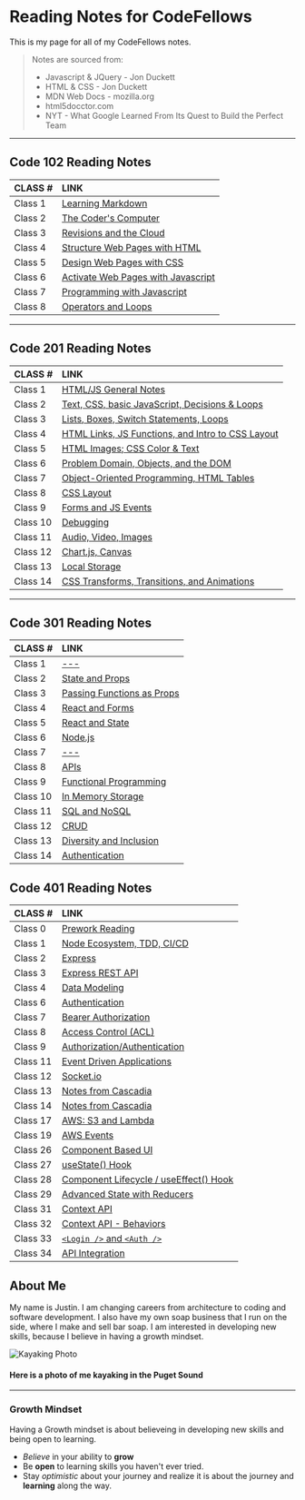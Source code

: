 # Reading Notes for CodeFellows

This is my page for all of my CodeFellows notes.
>Notes are sourced from:
>
>- Javascript & JQuery - Jon Duckett
>- HTML & CSS - Jon Duckett
>- MDN Web Docs - mozilla.org
>- html5docctor.com
>- NYT - What Google Learned From Its Quest to Build the Perfect Team

---

## Code 102 Reading Notes

|CLASS #|LINK|
|:---|:---|
|Class 1|[Learning Markdown](./102notes/learningmarkdownnotes.md)|
|Class 2|[The Coder's Computer](./102notes/thecoderscomputer.md)|
|Class 3|[Revisions and the Cloud](./102notes/github.md)|
|Class 4|[Structure Web Pages with HTML](./102notes/structurehtml.md)|
|Class 5|[Design Web Pages with CSS](./102notes/designcss.md)|
|Class 6|[Activate Web Pages with Javascript](./102notes/activatejava.md)|
|Class 7|[Programming with Javascript](./102notes/programmingjava.md)|
|Class 8|[Operators and Loops](./102notes/operatorsloops.md)|

---

## Code 201 Reading Notes

|CLASS #|LINK|
|:---|:---|
|Class 1|[HTML/JS General Notes](./201notes/201-class-01.md)|
|Class 2|[Text, CSS, basic JavaScript, Decisions & Loops](./201notes/201-class-02.md)|
|Class 3|[Lists, Boxes, Switch Statements, Loops](./201notes/201-class-03.md)|
|Class 4|[HTML Links, JS Functions, and Intro to CSS Layout](./201notes/201-class-04.md)|
|Class 5|[HTML Images; CSS Color & Text](./201notes/201-class-05.md)|
|Class 6|[Problem Domain, Objects, and the DOM](./201notes/201-class-06.md)|
|Class 7|[Object-Oriented Programming, HTML Tables](./201notes/201-class-07.md)|
|Class 8|[CSS Layout](./201notes/201-class-08.md)|
|Class 9|[Forms and JS Events](./201notes/201-class-09.md)|
|Class 10|[Debugging](./201notes/201-class-10.md)|
|Class 11|[Audio, Video, Images](./201notes/201-class-11.md)|
|Class 12|[Chart.js, Canvas](./201notes/201-class-12.md)|
|Class 13|[Local Storage](./201notes/201-class-13.md)|
|Class 14|[CSS Transforms, Transitions, and Animations](./201notes/201-class-14.md)|

---

## Code 301 Reading Notes

|CLASS #|LINK|
|:---|:---|
|Class 1|[---](./301notes/301-class-01.md)|
|Class 2|[State and Props](./301notes/301-class-02.md)|
|Class 3|[Passing Functions as Props](./301notes/301-class-03.md)|
|Class 4|[React and Forms](./301notes/301-class-04.md)|
|Class 5|[React and State](./301notes/301-class-05.md)|
|Class 6|[Node.js](./301notes/301-class-06.md)|
|Class 7|[---](./301notes/301-class-07.md)|
|Class 8|[APIs](./301notes/301-class-08.md)|
|Class 9|[Functional Programming](./301notes/301-class-09.md)|
|Class 10|[In Memory Storage](./301notes/301-class-10.md)|
|Class 11|[SQL and NoSQL](./301notes/301-class-11.md)|
|Class 12|[CRUD](./301notes/301-class-12.md)|
|Class 13|[Diversity and Inclusion](./301notes/301-class-13.md)|
|Class 14|[Authentication](./301notes/301-class-14a.md)|

## Code 401 Reading Notes

|CLASS #|LINK|
|:---|:---|
|Class 0|[Prework Reading](./401notes/401-class-00.md)|
|Class 1|[Node Ecosystem, TDD, CI/CD](./401notes/401-class-01.md)|
|Class 2|[Express](./401notes/401-class-02.md)|
|Class 3|[Express REST API](./401notes/401-class-03.md)|
|Class 4|[Data Modeling](./401notes/401-class-04.md)|
|Class 6|[Authentication](./401notes/401-class-06.md)
|Class 7|[Bearer Authorization](./401notes/401-class-07.md)
|Class 8|[Access Control (ACL)](./401notes/401-class-08.md)
|Class 9|[Authorization/Authentication](./401notes/401-class-09.md)
|Class 11|[Event Driven Applications](./401notes/401-class-11.md)
|Class 12|[Socket.io](./401notes/401-class-12.md)  
|Class 13|[Notes from Cascadia](./401notes/401-class-13.md)  
|Class 14|[Notes from Cascadia](./401notes/401-class-14.md)  
|Class 17|[AWS: S3 and Lambda](./401notes/401-class-17.md)  
|Class 19|[AWS Events](./401notes/401-class-19.md)
|Class 26|[Component Based UI](./401notes/401-class-26.md)
|Class 27|[useState() Hook](./401notes/401-class-27.md)
|Class 28|[Component Lifecycle / useEffect() Hook](./401notes/401-class-28.md)
|Class 29|[Advanced State with Reducers](./401notes/401-class-29.md)
|Class 31|[Context API](./401notes/401-class-31.md)
|Class 32|[Context API - Behaviors](./401notes/401-class-32.md)
|Class 33|[`<Login />` and `<Auth />`](./401notes/401-class-33.md)
|Class 34|[API Integration](./401notes/401-class-34.md)

## About Me

My name is Justin.  I am changing careers from architecture to coding and software development.  I also have my own soap business that I run on the side, where I make and sell bar soap.  I am interested in developing new skills, because I believe in having a growth mindset.

![Kayaking Photo](https://scontent-sea1-1.xx.fbcdn.net/v/t1.6435-9/121549527_10217143952062726_2814038383146855609_n.jpg?_nc_cat=105&ccb=1-3&_nc_sid=174925&_nc_ohc=dBlUCaM3B-kAX_7FUNu&_nc_oc=AQnhnMYBlvUQviH8X71n2cGDT1uI3nLdvKmO1bELGAT2ilT0WbdcqKLGdgWmSSnOxI4&_nc_ht=scontent-sea1-1.xx&oh=2e1b333d598fbbf3d46254770364bfa8&oe=60F1ECAE)

#### Here is a photo of me kayaking in the Puget Sound

---

### Growth Mindset

Having a Growth mindset is about believeing in developing new skills and being open to learning.

- *Believe* in your ability to **grow**
- Be **open** to learning skills you haven't ever tried.
- Stay *optimistic* about your journey and realize it is about the journey and **learning** along the way.
